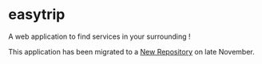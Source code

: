 # easytrip

A web application to find services in your surrounding !

This application has been migrated to a [New Repository](https://github.com/abdelrhamaneben/EasyTrip-api) on late November.
